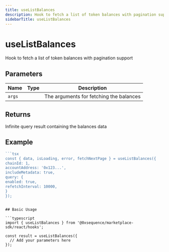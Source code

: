```yaml
---
title: useListBalances
description: Hook to fetch a list of token balances with pagination support
sidebarTitle: useListBalances
---
```


# useListBalances

Hook to fetch a list of token balances with pagination support

## Parameters

| Name | Type | Description |
|------|------|-------------|
| `args` |  | The arguments for fetching the balances |

## Returns

Infinite query result containing the balances data

## Example

```typescript
```tsx
const { data, isLoading, error, fetchNextPage } = useListBalances({
chainId: 1,
accountAddress: '0x123...',
includeMetadata: true,
query: {
enabled: true,
refetchInterval: 10000,
}
});
```
```

## Basic Usage

```typescript
import { useListBalances } from '@0xsequence/marketplace-sdk/react/hooks';

const result = useListBalances({
  // Add your parameters here
});
```

